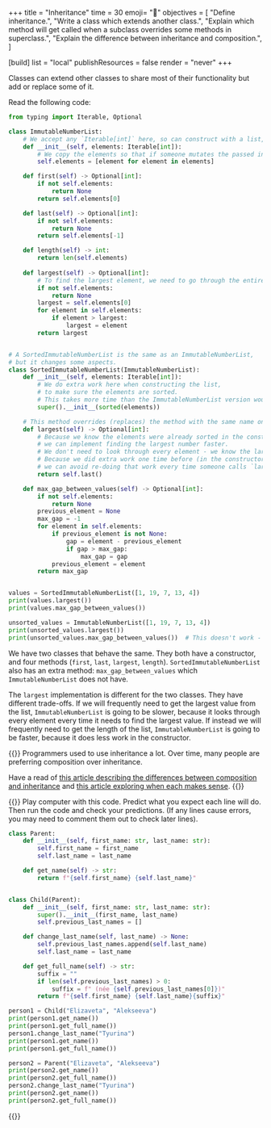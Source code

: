 +++
title = "Inheritance"
time = 30
emoji= "🌳"
objectives = [
  "Define inheritance.",
  "Write a class which extends another class.",
  "Explain which method will get called when a subclass overrides some methods in superclass.",
  "Explain the difference between inheritance and composition.",
]

[build]
  list = "local"
  publishResources = false
  render = "never"
+++

Classes can extend other classes to share most of their functionality but add or replace some of it.

Read the following code:

```python
from typing import Iterable, Optional

class ImmutableNumberList:
    # We accept any `Iterable[int]` here, so can construct with a list, a set, or anything else that can be iterated.
    def __init__(self, elements: Iterable[int]):
        # We copy the elements so that if someone mutates the passed in elements list, our copy won't be mutated.
        self.elements = [element for element in elements]

    def first(self) -> Optional[int]:
        if not self.elements:
            return None
        return self.elements[0]

    def last(self) -> Optional[int]:
        if not self.elements:
            return None
        return self.elements[-1]

    def length(self) -> int:
        return len(self.elements)
    
    def largest(self) -> Optional[int]:
        # To find the largest element, we need to go through the entire list (which may take some time).
        if not self.elements:
            return None
        largest = self.elements[0]
        for element in self.elements:
            if element > largest:
                largest = element
        return largest


# A SortedImmutableNumberList is the same as an ImmutableNumberList,
# but it changes some aspects.
class SortedImmutableNumberList(ImmutableNumberList):
    def __init__(self, elements: Iterable[int]):
        # We do extra work here when constructing the list,
        # to make sure the elements are sorted.
        # This takes more time than the ImmutableNumberList version would.
        super().__init__(sorted(elements))

    # This method overrides (replaces) the method with the same name on the super-class.
    def largest(self) -> Optional[int]:
        # Because we know the elements were already sorted in the constructor,
        # we can implement finding the largest number faster.
        # We don't need to look through every element - we know the largest element is at the end.
        # Because we did extra work one time before (in the constructor),
        # we can avoid re-doing that work every time someone calls `largest()`.
        return self.last()

    def max_gap_between_values(self) -> Optional[int]:
        if not self.elements:
            return None
        previous_element = None
        max_gap = -1
        for element in self.elements:
            if previous_element is not None:
                gap = element - previous_element
                if gap > max_gap:
                    max_gap = gap
            previous_element = element
        return max_gap


values = SortedImmutableNumberList([1, 19, 7, 13, 4])
print(values.largest())
print(values.max_gap_between_values())

unsorted_values = ImmutableNumberList([1, 19, 7, 13, 4])
print(unsorted_values.largest())
print(unsorted_values.max_gap_between_values())  # This doesn't work - the superclass doesn't define this method.
```

We have two classes that behave the same. They both have a constructor, and four methods (`first`, `last`, `largest`, `length`). `SortedImmutableNumberList` also has an extra method: `max_gap_between_values` which `ImmutableNumberList` does not have.

The `largest` implementation is different for the two classes. They have different trade-offs. If we will frequently need to get the largest value from the list, `ImmutableNumberList` is going to be slower, because it looks through every element every time it needs to find the largest value. If instead we will frequently need to get the length of the list, `ImmutableNumberList` is going to be faster, because it does less work in the constructor.

{{<note type="Reading">}}
Programmers used to use inheritance a lot. Over time, many people are preferring composition over inheritance.

Have a read of [this article describing the differences between composition and inheritance](https://sheldonrcohen.medium.com/favoring-composition-over-inheritance-ff2ece6b7b4e) and [this article exploring when each makes sense](https://www.thoughtworks.com/en-gb/insights/blog/composition-vs-inheritance-how-choose).
{{</note>}}

{{<note type="exercise">}}
Play computer with this code. Predict what you expect each line will do. Then run the code and check your predictions. (If any lines cause errors, you may need to comment them out to check later lines).

```python
class Parent:
    def __init__(self, first_name: str, last_name: str):
        self.first_name = first_name
        self.last_name = last_name

    def get_name(self) -> str:
        return f"{self.first_name} {self.last_name}"


class Child(Parent):
    def __init__(self, first_name: str, last_name: str):
        super().__init__(first_name, last_name)
        self.previous_last_names = []

    def change_last_name(self, last_name) -> None:
        self.previous_last_names.append(self.last_name)
        self.last_name = last_name

    def get_full_name(self) -> str:
        suffix = ""
        if len(self.previous_last_names) > 0:
            suffix = f" (née {self.previous_last_names[0]})"
        return f"{self.first_name} {self.last_name}{suffix}"

person1 = Child("Elizaveta", "Alekseeva")
print(person1.get_name())
print(person1.get_full_name())
person1.change_last_name("Tyurina")
print(person1.get_name())
print(person1.get_full_name())

person2 = Parent("Elizaveta", "Alekseeva")
print(person2.get_name())
print(person2.get_full_name())
person2.change_last_name("Tyurina")
print(person2.get_name())
print(person2.get_full_name())
```
{{</note>}}

